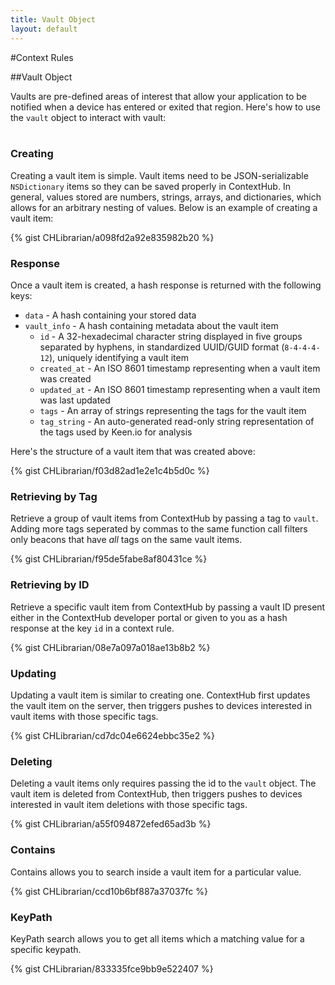 ```yaml
---
title: Vault Object
layout: default
---
```

#Context Rules

##Vault Object

Vaults are pre-defined areas of interest that allow your application to be notified when a device has entered or exited that region. Here's how to use the `vault` object to interact with vault:
<br />
<br />

### Creating

Creating a vault item is simple. Vault items need to be JSON-serializable `NSDictionary` items so they can be saved properly in ContextHub. In general, values stored are numbers, strings, arrays, and dictionaries, which allows for an arbitrary nesting of values. Below is an example of creating a vault item:

{% gist CHLibrarian/a098fd2a92e835982b20 %}
<br />

### Response

Once a vault item is created, a hash response is returned with the following keys: 

- `data` - A hash containing your stored data
- `vault_info` - A hash containing metadata about the vault item
	- `id` - A 32-hexadecimal character string displayed in five groups separated by hyphens, in standardized UUID/GUID format (`8-4-4-4-12`), uniquely identifying a vault item
	- `created_at` - An ISO 8601 timestamp representing when a vault item was created 
	- `updated_at` - An ISO 8601 timestamp representing when a vault item was last updated
	- `tags` - An array of strings representing the tags for the vault item
	- `tag_string` - An auto-generated read-only string representation of the tags used by Keen.io for analysis  

Here's the structure of a vault item that was created above:

{% gist CHLibrarian/f03d82ad1e2e1c4b5d0c %}
<br />

### Retrieving by Tag

Retrieve a group of vault items from ContextHub by passing a tag to `vault`. Adding more tags seperated by commas to the same function call filters only beacons that have *all* tags on the same vault items.

{% gist CHLibrarian/f95de5fabe8af80431ce %}
<br />

### Retrieving by ID

Retrieve a specific vault item from ContextHub by passing a vault ID present either in the ContextHub developer portal or given to you as a hash response at the key `id` in a context rule.

{% gist CHLibrarian/08e7a097a018ae13b8b2 %}
<br />

### Updating

Updating a vault item is similar to creating one. ContextHub first updates the vault item on the server, then triggers pushes to devices interested in vault items with those specific tags.

{% gist CHLibrarian/cd7dc04e6624ebbc35e2 %}
<br />


### Deleting

Deleting a vault items only requires passing the id to the `vault` object. The vault item is deleted from ContextHub, then triggers pushes to devices interested in vault item deletions with those specific tags.

{% gist CHLibrarian/a55f094872efed65ad3b %}
<br />

### Contains

Contains allows you to search inside a vault item for a particular value.


{% gist CHLibrarian/ccd10b6bf887a37037fc %}
<br />

### KeyPath

KeyPath search allows you to get all items which a matching value for a specific keypath. 

{% gist CHLibrarian/833335fce9bb9e522407 %}
<br />